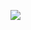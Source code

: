 ![](https://repository-images.githubusercontent.com/855975367/acff3ecf-8132-4b2a-9c72-048e43b377c8)
